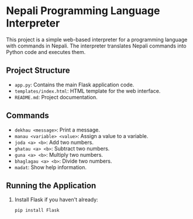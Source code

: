 # Nepali Programming Language Interpreter

This project is a simple web-based interpreter for a programming language with commands in Nepali. The interpreter translates Nepali commands into Python code and executes them.

## Project Structure

- `app.py`: Contains the main Flask application code.
- `templates/index.html`: HTML template for the web interface.
- `README.md`: Project documentation.

## Commands

- `dekhau <message>`: Print a message.
- `manau <variable> <value>`: Assign a value to a variable.
- `joda <a> <b>`: Add two numbers.
- `ghatau <a> <b>`: Subtract two numbers.
- `guna <a> <b>`: Multiply two numbers.
- `bhaglagau <a> <b>`: Divide two numbers.
- `madat`: Show help information.

## Running the Application

1. Install Flask if you haven't already:
   ```bash
   pip install Flask
